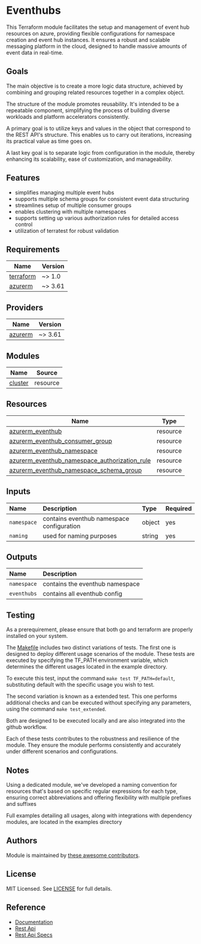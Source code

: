 # Eventhubs

This Terraform module facilitates the setup and management of event hub resources on azure, providing flexible configurations for namespace creation and event hub instances. It ensures a robust and scalable messaging platform in the cloud, designed to handle massive amounts of event data in real-time.

## Goals

The main objective is to create a more logic data structure, achieved by combining and grouping related resources together in a complex object.

The structure of the module promotes reusability. It's intended to be a repeatable component, simplifying the process of building diverse workloads and platform accelerators consistently.

A primary goal is to utilize keys and values in the object that correspond to the REST API's structure. This enables us to carry out iterations, increasing its practical value as time goes on.

A last key goal is to separate logic from configuration in the module, thereby enhancing its scalability, ease of customization, and manageability.

## Features

- simplifies managing multiple event hubs
- supports multiple schema groups for consistent event data structuring
- streamlines setup of multiple consumer groups
- enables clustering with multiple namespaces
- supports setting up various authorization rules for detailed access control
- utilization of terratest for robust validation

## Requirements

| Name | Version |
|------|---------|
| <a name="requirement_terraform"></a> [terraform](#requirement\_terraform) | ~> 1.0 |
| <a name="requirement_azurerm"></a> [azurerm](#requirement\_azurerm) | ~> 3.61 |

## Providers

| Name | Version |
|------|---------|
| <a name="provider_azurerm"></a> [azurerm](#provider\_azurerm) | ~> 3.61 |

## Modules

| Name | Source |
|------|--------|
| [cluster](./modules/cluster) | resource |

## Resources

| Name | Type |
|------|------|
| [azurerm_eventhub](https://registry.terraform.io/providers/hashicorp/azurerm/latest/docs/resources/eventhub) | resource |
| [azurerm_eventhub_consumer_group](https://registry.terraform.io/providers/hashicorp/azurerm/latest/docs/resources/eventhub_consumer_group) | resource |
| [azurerm_eventhub_namespace](https://registry.terraform.io/providers/hashicorp/azurerm/latest/docs/resources/eventhub_namespace) | resource |
| [azurerm_eventhub_namespace_authorization_rule](https://registry.terraform.io/providers/hashicorp/azurerm/latest/docs/resources/eventhub_namespace_auth) | resource |
| [azurerm_eventhub_namespace_schema_group](https://registry.terraform.io/providers/hashicorp/azurerm/latest/docs/resources/eventhub_namespace_schema_group) | resource |

## Inputs

| Name | Description | Type | Required |
| :-- | :-- | :-- | :-- |
| `namespace` | contains eventhub namespace configuration | object | yes |
| `naming` | used for naming purposes | string | yes |

## Outputs

| Name | Description |
| :-- | :-- |
| `namespace` | contains the eventhub namespace |
| `eventhubs` | contains all eventhub config |

## Testing

As a prerequirement, please ensure that both go and terraform are properly installed on your system.

The [Makefile](Makefile) includes two distinct variations of tests. The first one is designed to deploy different usage scenarios of the module. These tests are executed by specifying the TF_PATH environment variable, which determines the different usages located in the example directory.

To execute this test, input the command ```make test TF_PATH=default```, substituting default with the specific usage you wish to test.

The second variation is known as a extended test. This one performs additional checks and can be executed without specifying any parameters, using the command ```make test_extended```.

Both are designed to be executed locally and are also integrated into the github workflow.

Each of these tests contributes to the robustness and resilience of the module. They ensure the module performs consistently and accurately under different scenarios and configurations.

## Notes

Using a dedicated module, we've developed a naming convention for resources that's based on specific regular expressions for each type, ensuring correct abbreviations and offering flexibility with multiple prefixes and suffixes

Full examples detailing all usages, along with integrations with dependency modules, are located in the examples directory

## Authors

Module is maintained by [these awesome contributors](https://github.com/cloudnationhq/terraform-azure-evh/graphs/contributors).

## License

MIT Licensed. See [LICENSE](https://github.com/cloudnationhq/terraform-azure-evh/blob/main/LICENSE) for full details.

## Reference

- [Documentation](https://learn.microsoft.com/en-us/azure/event-hubs/)
- [Rest Api](https://learn.microsoft.com/en-us/rest/api/eventhub/)
- [Rest Api Specs](https://github.com/Azure/azure-rest-api-specs/tree/main/specification/eventhub/resource-manager/Microsoft.EventHub/stable/2024-01-01)

